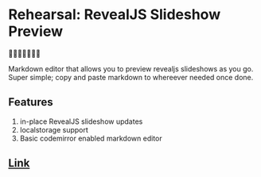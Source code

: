 # Rehearsal: RevealJS Slideshow Preview

🎉🎈🎂🍾🎊🍻💃

Markdown editor that allows you to preview revealjs slideshows as you go. Super simple; copy and paste markdown to whereever needed once done.

## Features

1. in-place RevealJS slideshow updates
2. localstorage support
3. Basic codemirror enabled markdown editor

## [Link](https://mottaquikarim.github.io/rehearsal/)
